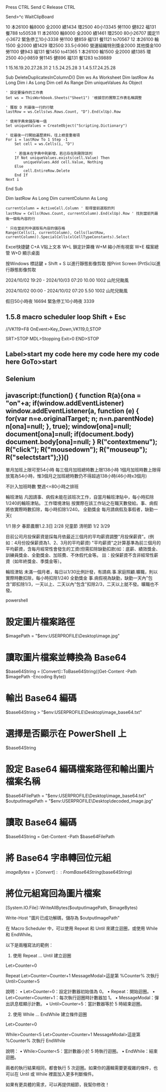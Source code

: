 Press CTRL
Send C
Release CTRL

Send>^c
WaitClipBoard



10
本26100
輪8000
全2000
績1434
環2500
40小13345
勞1100
健822
福131
餐788
to50538
11
本26100
輪8000
全2000
績1461
環2500
80小26707
國定11小3672
緊急停工10小3338
勞1100
健859
福131
餐1121
to70567
12
本26100
輪1500
全2000
績1429
環2500
33.5小9360
營運組織特別獎金2000
其他獎金100
勞1100
健943
福131
餐1450
to41365
1
本26100
輪1500
全2000
績1385
環2500
40小9859
勞1145
健896
福131
餐1283
to39889





1
15.16.19.20.27.28.31
2
1.5.24.25.28
3
1.4.5.17.24.25.28


Sub DeleteDuplicatesInColumnD()
    Dim ws As Worksheet
    Dim lastRow As Long
    Dim i As Long
    Dim cell As Range
    Dim uniqueValues As Object
    
    ' 設定要操作的工作表
    Set ws = ThisWorkbook.Sheets("Sheet1") '根據您的實際工作表名稱調整
    
    ' 獲取 D 列最後一行的行號
    lastRow = ws.Cells(ws.Rows.Count, "D").End(xlUp).Row
    
    ' 使用字典來儲存唯一值
    Set uniqueValues = CreateObject("Scripting.Dictionary")
    
    ' 從最後一行開始遍歷資料，往上檢查重複項
    For i = lastRow To 1 Step -1
        Set cell = ws.Cells(i, "D")
        
        ' 若值未在字典中則新增，若已存在則刪除該列
        If Not uniqueValues.exists(cell.Value) Then
            uniqueValues.Add cell.Value, Nothing
        Else
            cell.EntireRow.Delete
        End If
    Next i
End Sub





Dim lastRow As Long
    Dim currentColumn As Long
    
    currentColumn = ActiveCell.Column ' 取得當前選取的列
    lastRow = Cells(Rows.Count, currentColumn).End(xlUp).Row ' 找到當前列最後一個有內容的行
    
    ' 只在當前列中選取有內容的儲存格
    Range(Cells(1, currentColumn), Cells(lastRow, currentColumn)).SpecialCells(xlCellTypeConstants).Select

Excel快捷鍵
C+A V貼上文本
W+L 鎖定計算機
W+M 縮小所有視窗
W+E 檔案總管
W+D 顯示桌面

按Windows 標誌鍵 + Shift + S 以進行靜態影像剪取
按Print Screen (PrtSc)以進行靜態影像剪取


2024/10/02 19:20 - 2024/10/03 07:20
10.00
1002 山陀兒颱風

2024/10/02 00:00 - 2024/10/02 07:20
5.50
1002 山陀兒颱風

假日50小時夜 16694
緊急停工10小時夜 3339


1.5.8
macro scheduler loop
Shift + Esc
------------
//VK119=F8
OnEvent>Key_Down,VK119,0,STOP

SRT>STOP
  MDL>Stopping
  Exit>0
END>STOP


Label>start
  my code here
  my code here
  my code here
GoTo>start
-----------
Selenium
---------
javascript:(function() { function R(a){ona = "on"+a; if(window.addEventListener) window.addEventListener(a, function (e) { for(var n=e.originalTarget; n; n=n.parentNode) n[ona]=null; }, true); window[ona]=null; document[ona]=null; if(document.body) document.body[ona]=null; } R("contextmenu"); R("click"); R("mousedown"); R("mouseup"); R("selectstart");})()
----------
單月加班上限可至54小時
每三個月加班總時數上限138小時
1個月加班時數上限得放寬為54小時，惟3個月之加班總時數仍不得超過138小時(46小時x3個月)

不計入加班時數
雙週<=80小時之排班



輪班津貼
凡因請事、病假未能在該班次工作，自當月輪班津貼中，每小時扣除1/240的輪班津貼。
工作環境津貼
按實際在該工作站之在職天數發給。事、病假將依實際時數扣除，每小時扣除1/240。
全勤獎金
每月請病假及事假者，缺勤一天(

1/1
除夕
春節農曆1.2.3日
2/28
兒童節
清明節
1/2
3/29

目前公司月投保薪資是採每月依最近三個月的平均薪資調整"月投保薪資"。(例如：4月份投保薪資為1、2、3月的平均薪資)
"平均薪資"之計算基準為前三個月的平均薪資，含每月經常性會發生的工資(但需扣除缺勤扣款)如：底薪、績效獎金、訓練員獎金、全勤獎金、加班費、不休假代金等。
註：投保薪資不含非經常性薪資（如年終獎金、季獎金等）。

輪班津貼
未滿一個月者，每日以1/30比例計發，有請病.事.家庭照顧.曠職，則以實際時數扣除，每小時扣除1/240
全勤獎金
事.病假視為缺勤，缺勤一天內"包含"即扣除1/3，一天以上、二天以內"包含"扣除2/3，二天以上就不發。曠職也不發。



powershell

# 設定圖片檔案路徑
$imagePath = "$env:USERPROFILE\Desktop\image.jpg"

# 讀取圖片檔案並轉換為 Base64
$base64String = [Convert]::ToBase64String((Get-Content -Path $imagePath -Encoding Byte))

# 輸出 Base64 編碼
$base64String > "$env:USERPROFILE\Desktop\image_base64.txt"

# 選擇是否顯示在 PowerShell 上
$base64String



# 設定 Base64 編碼檔案路徑和輸出圖片檔案名稱
$base64FilePath = "$env:USERPROFILE\Desktop\image_base64.txt"
$outputImagePath = "$env:USERPROFILE\Desktop\decoded_image.jpg"

# 讀取 Base64 編碼
$base64String = Get-Content -Path $base64FilePath

# 將 Base64 字串轉回位元組
$imageBytes = [Convert]::FromBase64String($base64String)

# 將位元組寫回為圖片檔案
[System.IO.File]::WriteAllBytes($outputImagePath, $imageBytes)

Write-Host "圖片已成功解碼，儲存為 $outputImagePath"

在 Macro Scheduler 中，可以使用 Repeat 和 Until 來建立迴圈，或使用 While 和 EndWhile。

以下是兩種寫法的範例：

1. 使用 Repeat ... Until 建立迴圈

Let>Counter=0

Repeat
  Let>Counter=Counter+1
  MessageModal>這是第 %Counter% 次執行
Until>Counter=5

說明：
	•	Let>Counter=0：設定計數器初始值為 0。
	•	Repeat：開始迴圈。
	•	Let>Counter=Counter+1：每次執行迴圈時計數器加 1。
	•	MessageModal：彈出訊息框顯示計數。
	•	Until>Counter=5：當計數器等於 5 時結束迴圈。

2. 使用 While ... EndWhile 建立條件迴圈

Let>Counter=0

While>Counter<5
  Let>Counter=Counter+1
  MessageModal>這是第 %Counter% 次執行
EndWhile

說明：
	•	While>Counter<5：當計數器小於 5 時執行迴圈。
	•	EndWhile：結束迴圈。

兩者的執行結果相同，都會執行 5 次迴圈。如果你的邏輯需要更複雜的條件，也可以在 Until 或 While 裡面加入更多判斷條件。

如果有更具體的需求，可以再提供細節，我幫你修改！
